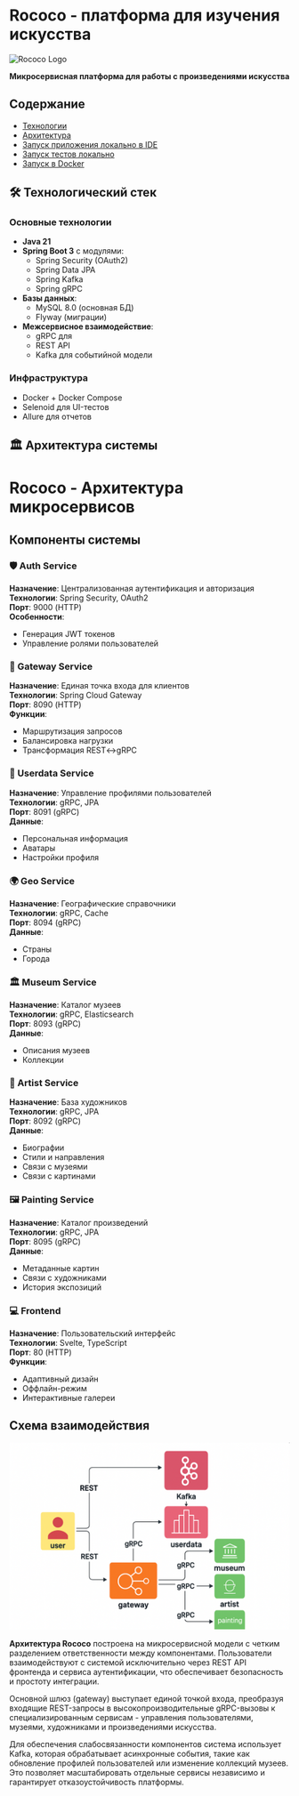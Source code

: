 # Rococo - платформа для изучения искусства
<img src="rococo.png" width="200" alt="Rococo Logo">

**Микросервисная платформа для работы с произведениями искусства**

## Содержание
- [Технологии](#технологии)
- [Архитектура](#архитектура)
- [Запуск приложения локально в IDE](#запуск_приложения_в_ide)
- [Запуск тестов локально](#запуск_тестов_локально)
- [Запуск в Docker](#запуск_в_docker)


<a name="технологии"></a>
## 🛠 Технологический стек

### Основные технологии
- **Java 21**
- **Spring Boot 3** с модулями:
  - Spring Security (OAuth2)
  - Spring Data JPA
  - Spring Kafka
  - Spring gRPC
- **Базы данных**:
  - MySQL 8.0 (основная БД)
  - Flyway (миграции)
- **Межсервисное взаимодействие**:
  - gRPC для
  - REST API
  - Kafka для событийной модели

### Инфраструктура
- Docker + Docker Compose
- Selenoid для UI-тестов
- Allure для отчетов

<a name="архитектура"></a>
## 🏛 Архитектура системы


# Rococo - Архитектура микросервисов

## Компоненты системы

### 🛡 Auth Service
**Назначение**: Централизованная аутентификация и авторизация  
**Технологии**: Spring Security, OAuth2  
**Порт**: 9000 (HTTP)  
**Особенности**:
- Генерация JWT токенов
- Управление ролями пользователей

### 🚪 Gateway Service
**Назначение**: Единая точка входа для клиентов  
**Технологии**: Spring Cloud Gateway  
**Порт**: 8090 (HTTP)  
**Функции**:
- Маршрутизация запросов
- Балансировка нагрузки
- Трансформация REST↔gRPC

### 👤 Userdata Service
**Назначение**: Управление профилями пользователей  
**Технологии**: gRPC, JPA  
**Порт**: 8091 (gRPC)  
**Данные**:
- Персональная информация
- Аватары
- Настройки профиля

### 🌍 Geo Service
**Назначение**: Географические справочники  
**Технологии**: gRPC, Cache  
**Порт**: 8094 (gRPC)  
**Данные**:
- Страны
- Города

### 🏛 Museum Service
**Назначение**: Каталог музеев  
**Технологии**: gRPC, Elasticsearch  
**Порт**: 8093 (gRPC)  
**Данные**:
- Описания музеев
- Коллекции


### 🎨 Artist Service
**Назначение**: База художников  
**Технологии**: gRPC, JPA  
**Порт**: 8092 (gRPC)  
**Данные**:
- Биографии
- Стили и направления
- Связи с музеями
- Связи с картинами

### 🖼 Painting Service
**Назначение**: Каталог произведений  
**Технологии**: gRPC, JPA  
**Порт**: 8095 (gRPC)  
**Данные**:
- Метаданные картин
- Связи с художниками
- История экспозиций

### 💻 Frontend
**Назначение**: Пользовательский интерфейс  
**Технологии**: Svelte, TypeScript  
**Порт**: 80 (HTTP)  
**Функции**:
- Адаптивный дизайн
- Оффлайн-режим
- Интерактивные галереи

## Схема взаимодействия

![Схема взаимодействия сервисов Rococo](schema.png)

**Архитектура Rococo** построена на микросервисной модели с четким разделением ответственности между компонентами. Пользователи взаимодействуют с системой исключительно через REST API фронтенда и сервиса аутентификации, что обеспечивает безопасность и простоту интеграции.

Основной шлюз (gateway) выступает единой точкой входа, преобразуя входящие REST-запросы в высокопроизводительные gRPC-вызовы к специализированным сервисам - управления пользователями, музеями, художниками и произведениями искусства.

Для обеспечения слабосвязанности компонентов система использует Kafka, которая обрабатывает асинхронные события, такие как обновление профилей пользователей или изменение коллекций музеев. Это позволяет масштабировать отдельные сервисы независимо и гарантирует отказоустойчивость платформы.





